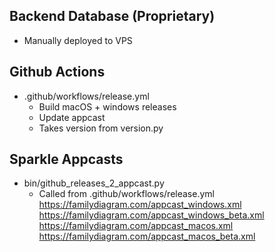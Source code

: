 Backend Database (Proprietary)
-----------------------------------------
- Manually deployed to VPS

Github Actions
-----------------------------------------
- .github/workflows/release.yml
    - Build macOS + windows releases
    - Update appcast
    - Takes version from version.py

Sparkle Appcasts
-----------------------------------------
- bin/github_releases_2_appcast.py
    - Called from .github/workflows/release.yml
https://familydiagram.com/appcast_windows.xml
https://familydiagram.com/appcast_windows_beta.xml
https://familydiagram.com/appcast_macos.xml
https://familydiagram.com/appcast_macos_beta.xml
